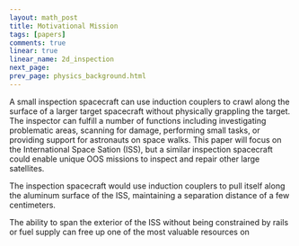 ```yaml
---
layout: math_post 
title: Motivational Mission
tags: [papers]
comments: true
linear: true
linear_name: 2d_inspection
next_page: 
prev_page: physics_background.html
---
```


A small inspection spacecraft can use induction couplers to crawl along the surface of a larger target spacecraft without physically grappling the target. The inspector can fulfill a number of functions including investigating problematic areas, scanning for damage, performing small tasks, or providing support for astronauts on space walks. This paper will focus on the International Space Sation <a name="iss">(ISS)</a>, but a similar inspection spacecraft could enable unique OOS missions to inspect and repair other large satellites.

The inspection spacecraft would use induction couplers to pull itself along the aluminum surface of the ISS, maintaining a separation distance of a few centimeters. 

The ability to span the exterior of the ISS without being constrained by rails or fuel supply can free up one of the most valuable resources on 